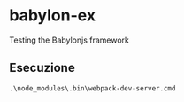 # babylon-ex

Testing the Babylonjs framework

## Esecuzione

    .\node_modules\.bin\webpack-dev-server.cmd
